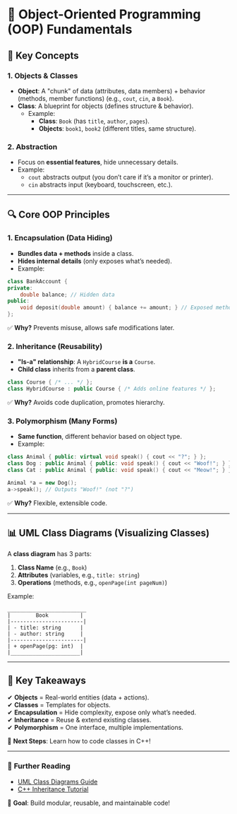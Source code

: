 # 🧩 **Object-Oriented Programming (OOP) Fundamentals**  

## 🎯 **Key Concepts**  

### **1. Objects & Classes**  
- **Object**: A "chunk" of data (attributes, data members) + behavior (methods, member functions) (e.g., `cout`, `cin`, a `Book`).  
- **Class**: A blueprint for objects (defines structure & behavior).  
  - Example:  
    - **Class**: `Book` (has `title`, `author`, `pages`).  
    - **Objects**: `book1`, `book2` (different titles, same structure).  

### **2. Abstraction**  
- Focus on **essential features**, hide unnecessary details.  
- Example:  
  - `cout` abstracts output (you don’t care if it’s a monitor or printer).  
  - `cin` abstracts input (keyboard, touchscreen, etc.).  

---

## 🔍 **Core OOP Principles**  

### **1. Encapsulation (Data Hiding)**  
- **Bundles data + methods** inside a class.  
- **Hides internal details** (only exposes what’s needed).  
- Example:  
```cpp  
class BankAccount {  
private:  
    double balance; // Hidden data  
public:  
    void deposit(double amount) { balance += amount; } // Exposed method  
};  
```  
✅ **Why?** Prevents misuse, allows safe modifications later.  

### **2. Inheritance (Reusability)**  
- **"Is-a" relationship**: A `HybridCourse` **is a** `Course`.  
- **Child class** inherits from a **parent class**.  
```cpp  
class Course { /* ... */ };  
class HybridCourse : public Course { /* Adds online features */ };  
```  
✅ **Why?** Avoids code duplication, promotes hierarchy.  

### **3. Polymorphism (Many Forms)**  
- **Same function**, different behavior based on object type.  
- Example:  
```cpp  
class Animal { public: virtual void speak() { cout << "?"; } };  
class Dog : public Animal { public: void speak() { cout << "Woof!"; } };  
class Cat : public Animal { public: void speak() { cout << "Meow!"; } };  

Animal *a = new Dog();  
a->speak(); // Outputs "Woof!" (not "?")  
```  
✅ **Why?** Flexible, extensible code.  

---

## 📊 **UML Class Diagrams (Visualizing Classes)**  
A **class diagram** has 3 parts:  
1. **Class Name** (e.g., `Book`)  
2. **Attributes** (variables, e.g., `title: string`)  
3. **Operations** (methods, e.g., `openPage(int pageNum)`)  

Example:  
```
_________________________  
|        Book          |  
|-----------------------|  
| - title: string      |  
| - author: string     |  
|-----------------------|  
| + openPage(pg: int)  |  
|______________________|  
```  

---

## 🔑 **Key Takeaways**  
✔ **Objects** = Real-world entities (data + actions).  
✔ **Classes** = Templates for objects.  
✔ **Encapsulation** = Hide complexity, expose only what’s needed.  
✔ **Inheritance** = Reuse & extend existing classes.  
✔ **Polymorphism** = One interface, multiple implementations.  

🚀 **Next Steps**: Learn how to code classes in C++!  

---

### 📖 **Further Reading**  
- [UML Class Diagrams Guide](https://www.uml-diagrams.org/class-diagrams.html)  
- [C++ Inheritance Tutorial](https://www.geeksforgeeks.org/inheritance-in-c/)  

🎯 **Goal**: Build modular, reusable, and maintainable code!
